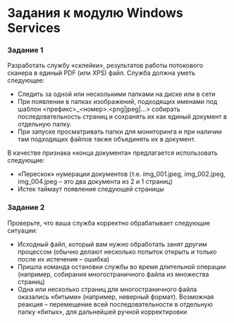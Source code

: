 ﻿# Задания к модулю Windows Services

### Задание 1

Разработать службу «склейки», результатов работы потокового сканера в единый PDF (или XPS) файл.
Служба должна уметь следующее:

* Cледить за одной или несколькими папками на диске или в сети
* При появлении в папках изображений, подходящих именами под шаблон <префикс>_<номер>.<png|jpeg|…> собирать последовательность страниц и сохранять их как единый документ в отдельную папку.
* При запуске просматривать папки для мониторинга и при наличии там подходящих файлов также объединять их в документ.

В качестве признака «конца документа» предлагается использовать следующие:
* «Перескок» нумерации документов (т.е. img_001.jpeg, img_002.jpeg, img_004.jpeg – это два документа из 2 и 1 страниц)
* Истек таймаут появления следующей страницы

### Задание 2

Проверьте, что ваша служба корректно обрабатывает следующие ситуации:
* Исходный файл, который вам нужно обработать занят другим процессом (обычно делают несколько попыток открыть и только после их истечения – ошибка)
* Пришла команда остановки службы во время длительной операции (например, собирания многостраничного файла из множества страниц)
* Одна или несколько страниц для многостраничного файла оказались «битыми» (например, неверный формат). Возможная реакция – перемещение всей последовательности в отдельную папку «битых», для дальнейшей ручной корректировки


